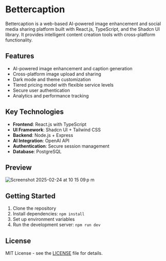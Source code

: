 # Bettercaption

Bettercaption is a web-based AI-powered image enhancement and social media sharing platform built with React.js, TypeScript, and the Shadcn UI library. It provides intelligent content creation tools with cross-platform functionality.

## Features

- AI-powered image enhancement and caption generation
- Cross-platform image upload and sharing
- Dark mode and theme customization
- Tiered pricing model with flexible service levels
- Secure user authentication
- Analytics and performance tracking

## Key Technologies

- **Frontend**: React.js with TypeScript
- **UI Framework**: Shadcn UI + Tailwind CSS
- **Backend**: Node.js + Express
- **AI Integration**: OpenAI API
- **Authentication**: Secure session management
- **Database**: PostgreSQL

## Preview

![Screenshot 2025-02-24 at 10 15 09 p m](https://github.com/user-attachments/assets/9adf7237-652f-4b0b-8be4-23bb4cb245d5)

## Getting Started

1. Clone the repository
2. Install dependencies: `npm install`
3. Set up environment variables
4. Run the development server: `npm run dev`

## License

MIT License - see the [LICENSE](LICENSE) file for details.
